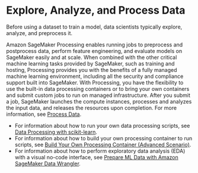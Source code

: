 # Explore, Analyze, and Process Data<a name="how-it-works-notebooks-instances"></a>

Before using a dataset to train a model, data scientists typically explore, analyze, and preprocess it\.

Amazon SageMaker Processing enables running jobs to preprocess and postprocess data, perform feature engineering, and evaluate models on SageMaker easily and at scale\. When combined with the other critical machine learning tasks provided by SageMaker, such as training and hosting, Processing provides you with the benefits of a fully managed machine learning environment, including all the security and compliance support built into SageMaker\. With Processing, you have the flexibility to use the built\-in data processing containers or to bring your own containers and submit custom jobs to run on managed infrastructure\. After you submit a job, SageMaker launches the compute instances, processes and analyzes the input data, and releases the resources upon completion\. For more information, see [Process Data](processing-job.md)\.
+ For information about how to run your own data processing scripts, see [Data Processing with scikit\-learn](use-scikit-learn-processing-container.md)\.
+ For information about how to build your own processing container to run scripts, see [Build Your Own Processing Container \(Advanced Scenario\)](build-your-own-processing-container.md)\.
+ For information about how to perform exploratory data analysis \(EDA\) with a visual no\-code interface, see [Prepare ML Data with Amazon SageMaker Data Wrangler](data-wrangler.md)\.